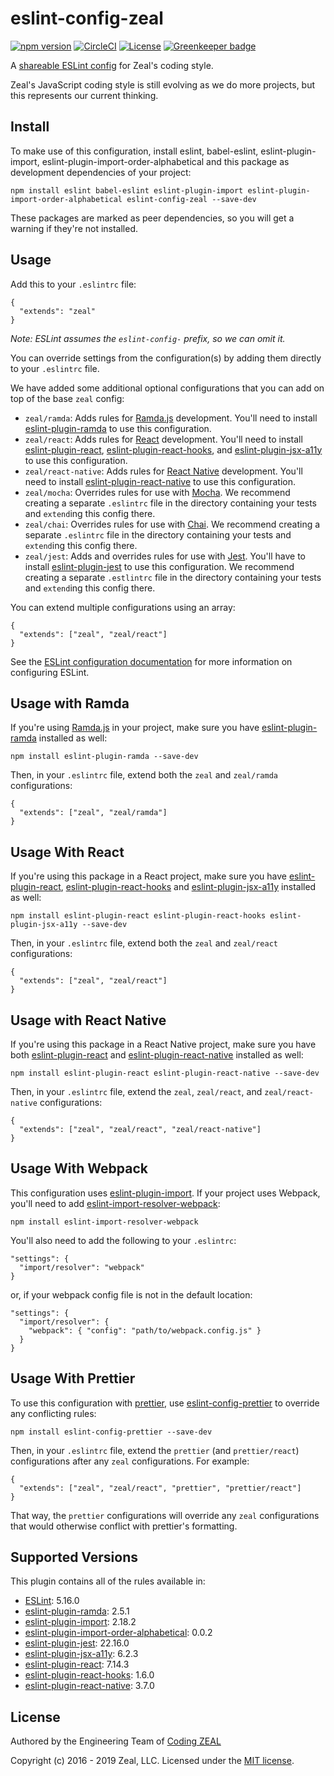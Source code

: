 # eslint-config-zeal

[![npm version](https://badge.fury.io/js/eslint-config-zeal.svg)](https://www.npmjs.com/package/eslint-config-zeal)
[![CircleCI](https://circleci.com/gh/CodingZeal/eslint-config-zeal.svg?style=shield)](https://circleci.com/gh/CodingZeal/eslint-config-zeal)
[![License](https://img.shields.io/badge/license-MIT-blue.svg)](https://opensource.org/licenses/MIT)
[![Greenkeeper badge](https://badges.greenkeeper.io/CodingZeal/eslint-config-zeal.svg)](https://greenkeeper.io/)

A [shareable ESLint config](http://eslint.org/docs/developer-guide/shareable-configs) for Zeal's coding style.

Zeal's JavaScript coding style is still evolving as we do more projects, but this represents our current thinking.

## Install

To make use of this configuration, install eslint, babel-eslint,
eslint-plugin-import, eslint-plugin-import-order-alphabetical and this package
as development dependencies of your project:

```
npm install eslint babel-eslint eslint-plugin-import eslint-plugin-import-order-alphabetical eslint-config-zeal --save-dev
```

These packages are marked as peer dependencies, so you will get a warning if they're not installed.

## Usage

Add this to your `.eslintrc` file:

```
{
  "extends": "zeal"
}
```

_Note: ESLint assumes the `eslint-config-` prefix, so we can omit it._

You can override settings from the configuration(s) by adding them directly to your `.eslintrc` file.

We have added some additional optional configurations that you can add on top of the base `zeal` config:

- `zeal/ramda`: Adds rules for [Ramda.js](https://ramdajs.com/) development. You'll need to install [eslint-plugin-ramda](https://github.com/ramda/eslint-plugin-ramda) to use this configuration.
- `zeal/react`: Adds rules for [React](https://github.com/reactjs) development.
  You'll need to install
  [eslint-plugin-react](https://github.com/yannickcr/eslint-plugin-react), [eslint-plugin-react-hooks](https://www.npmjs.com/package/eslint-plugin-react-hooks), and
  [eslint-plugin-jsx-a11y](https://github.com/evcohen/eslint-plugin-jsx-a11y) to
  use this configuration.
- `zeal/react-native`: Adds rules for [React Native](https://facebook.github.io/react-native/) development. You'll need to install [eslint-plugin-react-native](https://github.com/intellicode/eslint-plugin-react-native) to use this configuration.
- `zeal/mocha`: Overrides rules for use with [Mocha](https://mochajs.org/). We recommend creating a separate `.eslintrc` file in the directory containing your tests and `extend`ing this config there.
- `zeal/chai`: Overrides rules for use with [Chai](http://chaijs.com/). We recommend creating a separate `.eslintrc` file in the directory containing your tests and `extend`ing this config there.
- `zeal/jest`: Adds and overrides rules for use with [Jest](http://facebook.github.io/jest/). You'll have to install [eslint-plugin-jest](https://www.npmjs.com/package/eslint-plugin-jest) to use this configuration. We recommend creating a separate `.estlintrc` file in the directory containing your tests and `extend`ing this config there.

You can extend multiple configurations using an array:

```
{
  "extends": ["zeal", "zeal/react"]
}
```

See the [ESLint configuration documentation](http://eslint.org/docs/user-guide/configuring) for more information on configuring ESLint.

## Usage with Ramda

If you're using [Ramda.js](https://ramdajs.com/) in your project, make sure you have [eslint-plugin-ramda](https://github.com/ramda/eslint-plugin-ramda) installed as well:

```
npm install eslint-plugin-ramda --save-dev
```

Then, in your `.eslintrc` file, extend both the `zeal` and `zeal/ramda` configurations:

```
{
  "extends": ["zeal", "zeal/ramda"]
}
```

## Usage With React

If you're using this package in a React project, make sure you have
[eslint-plugin-react](https://github.com/yannickcr/eslint-plugin-react),
[eslint-plugin-react-hooks](https://www.npmjs.com/package/eslint-plugin-react-hooks)
and [eslint-plugin-jsx-a11y](https://github.com/evcohen/eslint-plugin-jsx-a11y)
installed as well:

```
npm install eslint-plugin-react eslint-plugin-react-hooks eslint-plugin-jsx-a11y --save-dev
```

Then, in your `.eslintrc` file, extend both the `zeal` and `zeal/react` configurations:

```
{
  "extends": ["zeal", "zeal/react"]
}
```

## Usage with React Native

If you're using this package in a React Native project, make sure you have both [eslint-plugin-react](https://github.com/yannickcr/eslint-plugin-react) and [eslint-plugin-react-native](https://github.com/intellicode/eslint-plugin-react-native) installed as well:

```
npm install eslint-plugin-react eslint-plugin-react-native --save-dev
```

Then, in your `.eslintrc` file, extend the `zeal`, `zeal/react`, and `zeal/react-native` configurations:

```
{
  "extends": ["zeal", "zeal/react", "zeal/react-native"]
}
```

## Usage With Webpack

This configuration uses [eslint-plugin-import](https://github.com/benmosher/eslint-plugin-import). If your project uses Webpack, you'll need to add [eslint-import-resolver-webpack](https://www.npmjs.com/package/eslint-import-resolver-webpack):

```
npm install eslint-import-resolver-webpack
```

You'll also need to add the following to your `.eslintrc`:

```
"settings": {
  "import/resolver": "webpack"
}
```

or, if your webpack config file is not in the default location:

```
"settings": {
  "import/resolver": {
    "webpack": { "config": "path/to/webpack.config.js" }
  }
}
```

## Usage With Prettier

To use this configuration with [prettier](https://github.com/prettier/prettier), use [eslint-config-prettier](https://github.com/prettier/eslint-config-prettier) to override any conflicting rules:

```
npm install eslint-config-prettier --save-dev
```

Then, in your `.eslintrc` file, extend the `prettier` (and `prettier/react`) configurations after any `zeal` configurations. For example:

```
{
  "extends": ["zeal", "zeal/react", "prettier", "prettier/react"]
}
```

That way, the `prettier` configurations will override any `zeal` configurations that would otherwise conflict with prettier's formatting.

## Supported Versions

This plugin contains all of the rules available in:

- [ESLint](http://eslint.org/): 5.16.0
- [eslint-plugin-ramda](https://github.com/ramda/eslint-plugin-ramda): 2.5.1
- [eslint-plugin-import](https://github.com/benmosher/eslint-plugin-import): 2.18.2
- [eslint-plugin-import-order-alphabetical](https://www.npmjs.com/package/eslint-plugin-import-order-alphabetical): 0.0.2
- [eslint-plugin-jest](https://www.npmjs.com/package/eslint-plugin-jest): 22.16.0
- [eslint-plugin-jsx-a11y](https://github.com/evcohen/eslint-plugin-jsx-a11y): 6.2.3
- [eslint-plugin-react](https://github.com/yannickcr/eslint-plugin-react): 7.14.3
- [eslint-plugin-react-hooks](https://www.npmjs.com/package/eslint-plugin-react-hooks): 1.6.0
- [eslint-plugin-react-native](https://github.com/intellicode/eslint-plugin-react-native): 3.7.0

## License

Authored by the Engineering Team of [Coding ZEAL](https://codingzeal.com?utm_source=github)

Copyright (c) 2016 - 2019 Zeal, LLC. Licensed under the [MIT license](https://opensource.org/licenses/MIT).
